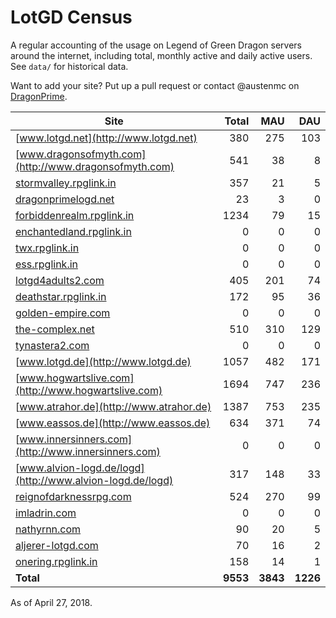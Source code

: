 # LotGD Census
A regular accounting of the usage on Legend of Green Dragon servers around the internet, including total, monthly active and daily active users. See `data/` for historical data.

Want to add your site? Put up a pull request or contact @austenmc on [DragonPrime](http://dragonprime.net).


Site | Total | MAU | DAU
--- | ---:| ---:| ---:
[www.lotgd.net](http://www.lotgd.net)|380|275|103
[www.dragonsofmyth.com](http://www.dragonsofmyth.com)|541|38|8
[stormvalley.rpglink.in](http://stormvalley.rpglink.in)|357|21|5
[dragonprimelogd.net](http://dragonprimelogd.net)|23|3|0
[forbiddenrealm.rpglink.in](http://forbiddenrealm.rpglink.in)|1234|79|15
[enchantedland.rpglink.in](http://enchantedland.rpglink.in)|0|0|0
[twx.rpglink.in](http://twx.rpglink.in)|0|0|0
[ess.rpglink.in](http://ess.rpglink.in)|0|0|0
[lotgd4adults2.com](http://lotgd4adults2.com)|405|201|74
[deathstar.rpglink.in](http://deathstar.rpglink.in)|172|95|36
[golden-empire.com](http://golden-empire.com)|0|0|0
[the-complex.net](http://the-complex.net)|510|310|129
[tynastera2.com](http://tynastera2.com)|0|0|0
[www.lotgd.de](http://www.lotgd.de)|1057|482|171
[www.hogwartslive.com](http://www.hogwartslive.com)|1694|747|236
[www.atrahor.de](http://www.atrahor.de)|1387|753|235
[www.eassos.de](http://www.eassos.de)|634|371|74
[www.innersinners.com](http://www.innersinners.com)|0|0|0
[www.alvion-logd.de/logd](http://www.alvion-logd.de/logd)|317|148|33
[reignofdarknessrpg.com](http://reignofdarknessrpg.com)|524|270|99
[imladrin.com](http://imladrin.com)|0|0|0
[nathyrnn.com](http://nathyrnn.com)|90|20|5
[aljerer-lotgd.com](http://aljerer-lotgd.com)|70|16|2
[onering.rpglink.in](http://onering.rpglink.in)|158|14|1
**Total**|**9553**|**3843**|**1226**

As of April 27, 2018.

